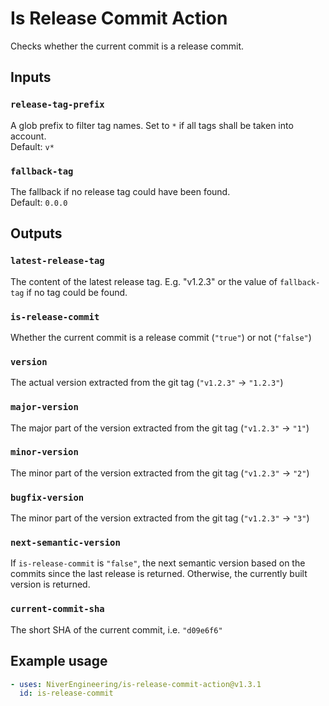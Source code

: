 # Is Release Commit Action

Checks whether the current commit is a release commit.

## Inputs

### `release-tag-prefix`

A glob prefix to filter tag names. Set to `*` if all tags shall be taken into account.  
Default: `v*`

### `fallback-tag`

The fallback if no release tag could have been found.  
Default: `0.0.0`

## Outputs

### `latest-release-tag`

The content of the latest release tag. E.g. "v1.2.3" or the value of `fallback-tag` if no tag could be found.

### `is-release-commit`

Whether the current commit is a release commit (`"true"`) or not (`"false"`)

### `version`

The actual version extracted from the git tag (`"v1.2.3"` -> `"1.2.3"`)

### `major-version`

The major part of the version extracted from the git tag (`"v1.2.3"` -> `"1"`)

### `minor-version`

The minor part of the version extracted from the git tag (`"v1.2.3"` -> `"2"`)

### `bugfix-version`

The minor part of the version extracted from the git tag (`"v1.2.3"` -> `"3"`)

### `next-semantic-version`

If `is-release-commit` is `"false"`, the next semantic version based on the commits since the last release is returned.
Otherwise, the currently built version is returned.

### `current-commit-sha`

The short SHA of the current commit, i.e. `"d09e6f6"`

## Example usage

<!-- x-release-please-start-version -->

```yaml
- uses: NiverEngineering/is-release-commit-action@v1.3.1
  id: is-release-commit
```

<!-- x-release-please-end -->
